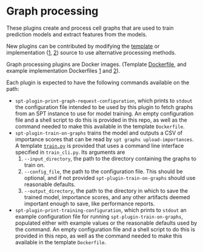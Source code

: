 # Graph processing

These plugins create and process cell graphs that are used to train prediction models and extract features from the models.

New plugins can be contributed by modifying the [template](template/) or implementation ([1](cg-gnn/), [2](graph-transformer/)) source to use alternative processing methods.

Graph processing plugins are Docker images. (Template [Dockerfile](template/Dockerfile), and example implementation Dockerfiles [1](https://github.com/nadeemlab/SPT/blob/main/build/plugins/graph_processing/cg-gnn.dockerfile) and [2](https://github.com/nadeemlab/SPT/blob/main/build/plugins/graph_processing/graph-transformer.dockerfile)).

Each plugin is expected to have the following commands available on the path:
* `spt-plugin-print-graph-request-configuration`, which prints to `stdout` the configuration file intended to be used by this plugin to fetch graphs from an SPT instance to use for model training. An empty configuration file and a shell script to do this is provided in this repo, as well as the command needed to make this available in the template `Dockerfile`.
* `spt-plugin-train-on-graphs` trains the model and outputs a CSV of importance scores that can be read by `spt graphs upload-importances`. A template [`train.py`](template/train.py) is provided that uses a command line interface specified in `train_cli.py`. Its arguments are
    1. `--input_directory`, the path to the directory containing the graphs to train on.
    2. `--config_file`, the path to the configuration file. This should be optional, and if not provided `spt-plugin-train-on-graphs` should use reasonable defaults.
    3. `--output_directory`, the path to the directory in which to save the trained model, importance scores, and any other artifacts deemed important enough to save, like performance reports.
* `spt-plugin-print-training-configuration`, which prints to `stdout` an example configuration file for running `spt-plugin-train-on-graphs`, populated either with example values or the reasonable defaults used by the command. An empty configuration file and a shell script to do this is provided in this repo, as well as the command needed to make this available in the template `Dockerfile`.
